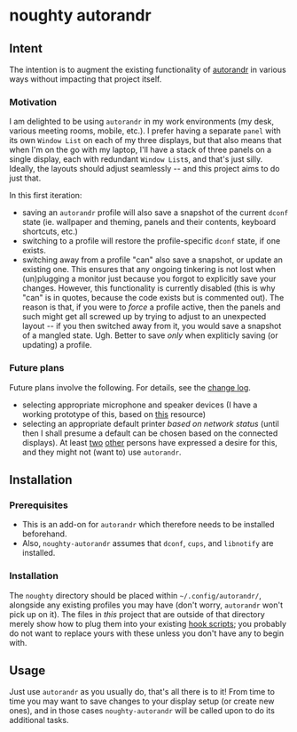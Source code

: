 # noughty autorandr

## Intent

The intention is to augment the existing functionality of [autorandr](https://github.com/phillipberndt/autorandr) in various ways without impacting that project itself.

### Motivation

I am delighted to be using `autorandr` in my work environments (my desk, various meeting rooms, mobile, etc.). I prefer having a separate `panel` with its own `Window List` on each of my three displays, but that also means that when I'm on the go with my laptop, I'll have a stack of three panels on a single display, each with redundant `Window List`s, and that's just silly. Ideally, the layouts should adjust seamlessly -- and this project aims to do just that.

In this first iteration:

- saving an `autorandr` profile will also save a snapshot of the current `dconf` state (ie. wallpaper and theming, panels and their contents, keyboard shortcuts, etc.)
- switching to a profile will restore the profile-specific `dconf` state, if one exists.
- switching away from a profile "can" also save a snapshot, or update an existing one. This ensures that any ongoing tinkering is not lost when (un)plugging a monitor just because you forgot to explicitly save your changes. However, this functionality is currently disabled (this is why "can" is in quotes, because the code exists but is commented out). The reason is that, if you were to _force_ a profile active, then the panels and such might get all screwed up by trying to adjust to an unexpected layout -- if you then switched away from it, you would save a snapshot of a mangled state. Ugh. Better to save _only_ when expliticly saving (or updating) a profile.

### Future plans
Future plans involve the following. For details, see the [change log](CHANGELOG.md#unreleased).

- selecting appropriate microphone and speaker devices (I have a working prototype of this, based on [this](https://unix.stackexchange.com/questions/460996/autorandr-but-for-audio-devices/) resource)
- selecting an appropriate default printer _based on network status_ (until then I shall presume a default can be chosen based on the connected displays). At least [two](https://askubuntu.com/questions/1025450/how-to-automatically-switch-default-printers-based-on-your-location) [other](https://unix.stackexchange.com/questions/323582/how-can-i-automatically-change-the-default-printer-based-on-the-connected-networ) persons have expressed a desire for this, and they might not (want to) use `autorandr`.

## Installation

### Prerequisites

- This is an add-on for `autorandr` which therefore needs to be installed beforehand.
- Also, `noughty-autorandr` assumes that `dconf`, `cups`, and `libnotify` are installed.

### Installation
The `noughty` directory should be placed within `~/.config/autorandr/`, alongside any existing profiles you may have (don't worry, `autorandr` won't pick up on it). The files in _this_ project that are outside of that directory merely show how to plug them into your existing [hook scripts](https://github.com/phillipberndt/autorandr#hook-scripts); you probably do not want to replace yours with these unless you don't have any to begin with.

## Usage

Just use `autorandr` as you usually do, that's all there is to it! From time to time you may want to save changes to your display setup (or create new ones), and in those cases `noughty-autorandr` will be called upon to do its additional tasks.

<!---
#TODO
## Contrubuting

#TODO
## License
--->
